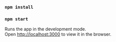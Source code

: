 ### `npm install`

### `npm start`

Runs the app in the development mode.\
Open [http://localhost:3000](http://localhost:3000) to view it in the browser.